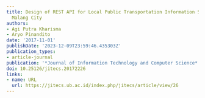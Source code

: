 ```yaml
---
title: Design of REST API for Local Public Transportation Information Services in
  Malang City
authors:
- Agi Putra Kharisma
- Aryo Pinandito
date: '2017-11-01'
publishDate: '2023-12-09T23:59:46.435303Z'
publication_types:
- article-journal
publication: '*Journal of Information Technology and Computer Science*'
doi: 10.25126/jitecs.20172226
links:
- name: URL
  url: https://jitecs.ub.ac.id/index.php/jitecs/article/view/26
---
```

